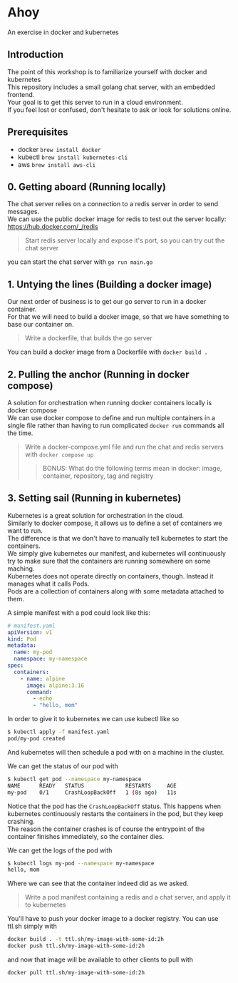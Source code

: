 # Ahoy

An exercise in docker and kubernetes

## Introduction

The point of this workshop is to familiarize yourself with docker and kubernetes  
This repository includes a small golang chat server, with an embedded frontend.  
Your goal is to get this server to run in a cloud environment.  
If you feel lost or confused, don't hesitate to ask or look for solutions online.

## Prerequisites

- docker `brew install docker`
- kubectl `brew install kubernetes-cli`
- aws `brew install aws-cli`

## 0. Getting aboard (Running locally)

The chat server relies on a connection to a redis server in order to send messages.  
We can use the public docker image for redis to test out the server locally: https://hub.docker.com/_/redis

> Start redis server locally and expose it's port, so you can try out the chat server

you can start the chat server with `go run main.go`

## 1. Untying the lines (Building a docker image)

Our next order of business is to get our go server to run in a docker container.  
For that we will need to build a docker image, so that we have something to base our container on.

> Write a dockerfile, that builds the go server

You can build a docker image from a Dockerfile with `docker build .`

## 2. Pulling the anchor (Running in docker compose)

A solution for orchestration when running docker containers locally is docker compose  
We can use docker compose to define and run multiple containers in a single file rather
than having to run complicated `docker run` commands all the time.

> Write a docker-compose.yml file and run the chat and redis servers with `docker compose up`
>
> > BONUS: What do the following terms mean in docker: image, container, repository, tag and registry

## 3. Setting sail (Running in kubernetes)

Kubernetes is a great solution for orchestration in the cloud.  
Similarly to docker compose, it allows us to define a set of containers we want to run.  
The difference is that we don't have to manually tell kubernetes to start the containers.  
We simply give kubernetes our manifest, and kubernetes will continuously try to make sure that the containers are running somewhere on some maching.  
Kubernetes does not operate directly on containers, though. Instead it manages what it calls Pods.  
Pods are a collection of containers along with some metadata attached to them.

A simple manifest with a pod could look like this:

```yaml
# manifest.yaml
apiVersion: v1
kind: Pod
metadata:
  name: my-pod
  namespace: my-namespace
spec:
  containers:
    - name: alpine
      image: alpine:3.16
      command:
        - echo
        - "hello, mom"
```

In order to give it to kubernetes we can use kubectl like so

```sh
$ kubectl apply -f manifest.yaml
pod/my-pod created
```

And kubernetes will then schedule a pod with on a machine in the cluster.

We can get the status of our pod with

```sh
$ kubectl get pod --namespace my-namespace
NAME      READY   STATUS             RESTARTS     AGE
my-pod    0/1     CrashLoopBackOff   1 (8s ago)   11s
```

Notice that the pod has the `CrashLoopBackOff` status. This happens when kubernetes continuously restarts the containers in the pod, but they keep crashing.  
The reason the container crashes is of course the entrypoint of the container finishes immediately, so the container dies.

We can get the logs of the pod with

```sh
$ kubectl logs my-pod --namespace my-namespace
hello, mom
```

Where we can see that the container indeed did as we asked.

> Write a pod manifest containing a redis and a chat server, and apply it to kubernetes

You'll have to push your docker image to a docker registry. You can use ttl.sh simply with

```sh
docker build . -t ttl.sh/my-image-with-some-id:2h
docker push ttl.sh/my-image-with-some-id:2h
```

and now that image will be available to other clients to pull with

```sh
docker pull ttl.sh/my-image-with-some-id:2h
```

